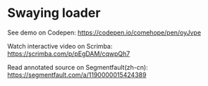# Swaying loader

See demo on Codepen: https://codepen.io/comehope/pen/oyJvpe

Watch interactive video on Scrimba: https://scrimba.com/p/pEgDAM/cqwpQh7

Read annotated source on Segmentfault(zh-cn): https://segmentfault.com/a/1190000015424389